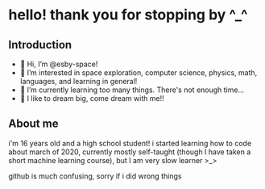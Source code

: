 # hello! thank you for stopping by ^_^

## Introduction
- 👋 Hi, I’m @esby-space!
- 👀 I’m interested in space exploration, computer science, physics, math, languages, and learning in general!
- 🌱 I’m currently learning too many things. There's not enough time...
- 🚀 I like to dream big, come dream with me!!

## About me
i'm 16 years old and a high school student! i started learning how to code about march of 2020, currently mostly self-taught (though I have taken a short machine learning course), but I am very slow learner \>\_\>

github is much confusing, sorry if i did wrong things

<!---
esby-space/esby-space is a ✨ special ✨ repository because its `README.md` (this file) appears on your GitHub profile.
You can click the Preview link to take a look at your changes.
--->
